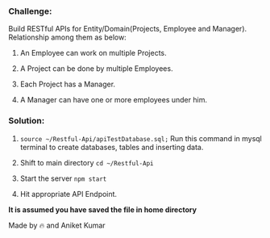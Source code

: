 ### Challenge: 

Build RESTful APIs for Entity/Domain(Projects, Employee and Manager). Relationship among them as below:
1. An Employee can work on multiple Projects.

2. A Project can be done by multiple Employees.

3. Each Project has a Manager.

4. A Manager can have one or more employees under him.



### Solution: 

1. `source ~/Restful-Api/apiTestDatabase.sql;`
    Run this command in mysql terminal to create databases, tables and inserting data.

2. Shift to main directory `cd ~/Restful-Api`

3. Start the server `npm start`

4. Hit appropriate API Endpoint.


__It is assumed you have saved the file in home directory__


 Made by 🔥 and Aniket Kumar
